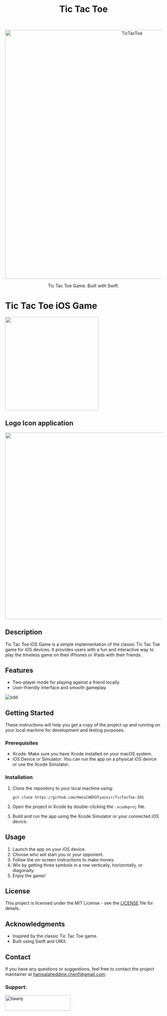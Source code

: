 <h1 align="center"> Tic Tac Toe </h1> <br>
<p align="center">
  <a>
    <img alt="TicTacToe" title="TicTacToe" src="https://github.com/HaniCHERIFyassir/TicTacToe-IOS/assets/18191790/e6be6a2b-24b2-4098-af96-e58d48f11edf" width="800">
    

  </a>
</p>

<p align="center">
  Tic Tac Toe Game. Built with Swift.
</p>

# Tic Tac Toe iOS Game

<img src="https://github.com/HaniCHERIFyassir/TicTacToe-IOS/assets/18191790/37e5f89b-a3b1-4cf5-857b-d2e82d46749c" width="300" />

## Logo Icon application 

<img src="https://github.com/HaniCHERIFyassir/TicTacToe-IOS/assets/18191790/acbd0fc3-b80c-49b8-a02a-05aed7907026" width="600" />



## Description

Tic Tac Toe iOS Game is a simple implementation of the classic Tic Tac Toe game for iOS devices. It provides users with a fun and interactive way to play the timeless game on their iPhones or iPads with their friends .


## Features

- Two-player mode for playing against a friend locally.
- User-friendly interface and smooth gameplay.

![sdd](https://github.com/HaniCHERIFyassir/TicTacToe-IOS/assets/18191790/bdb977bd-f6ee-4ddd-bcf5-0098b989a7fa)


## Getting Started

These instructions will help you get a copy of the project up and running on your local machine for development and testing purposes.

### Prerequisites

- Xcode: Make sure you have Xcode installed on your macOS system.
- iOS Device or Simulator: You can run the app on a physical iOS device or use the Xcode Simulator.

### Installation

1. Clone the repository to your local machine using:
   ```
   git clone https://github.com/HaniCHERIFyassir/TicTacToe-IOS
   ```

2. Open the project in Xcode by double-clicking the `.xcodeproj` file.

3. Build and run the app using the Xcode Simulator or your connected iOS device.

## Usage

1. Launch the app on your iOS device.
2. Choose who will start you or your opponent.
3. Follow the on-screen instructions to make moves.
4. Win by getting three symbols in a row vertically, horizontally, or diagonally.
5. Enjoy the game!

## License

This project is licensed under the MIT License - see the [LICENSE]() file for details.

## Acknowledgments

- Inspired by the classic Tic Tac Toe game.
- Built using Swift and UIKit.

## Contact

If you have any questions or suggestions, feel free to contact the project maintainer at hanisalaheddine.cherif@gmail.com.



<h3 align="left">Support:</h3>
<p><a href="https://www.buymeacoffee.com/haany"> <img align="left" src="https://cdn.buymeacoffee.com/buttons/v2/default-yellow.png" height="50" width="210" alt="haany" /></a></p><br><br>
